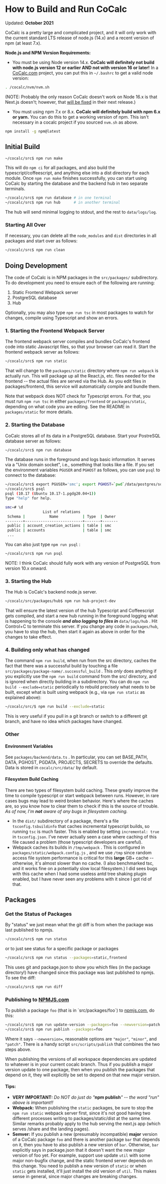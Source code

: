 # How to Build and Run CoCalc

Updated: **October 2021**

CoCalc is a pretty large and complicated project, and it will only work with the current standard LTS release of node.js (14.x) and a recent version of npm (at least 7.x).

**Node.js and NPM Version Requirements:**

- You must be using Node version 14.x.  **CoCalc will definitely not build with node.js version 12 or earlier AND not with version 16 or later!** In a [CoCalc.com](http://CoCalc.com) project, you can put this in `~/.bashrc`  to get a valid node version:

```sh
. /cocalc/nvm/nvm.sh
```

(NOTE: Probably the only reason CoCalc doesn't work on Node 16.x is that Next.js doesn't; however, that [will be fixed](https://github.com/vercel/next.js/pull/28710) in their next release.)

- You must using npm 7.x or 8.x.  **CoCalc will definitely build with npm 6.x or yarn.**  You can do this to get a working version of npm.  This isn't necessary in a cocalc project if you sourced `nvm.sh` as above.

```sh
npm install -g npm@latest
```

## Initial Build

```sh
~/cocalc/src$ npm run make
```

This will do `npm ci` for all packages, and also build the typescript/coffeescript, and anything else into a dist directory for each module. Once `npm run make` finishes successfully, you can start using CoCalc by starting the database and the backend hub in two separate terminals.

```sh
~/cocalc/src$ npm run database # in one terminal
~/cocalc/src$ npm run hub      # in another terminal
```

The hub will send minimal logging to stdout, and the rest to `data/logs/log`.

### Starting All Over

If necessary, you can delete all the `node_modules` and `dist` directories in all packages and start over as follows:

```sh
~/cocalc/src$ npm run clean
```

## Doing Development

The code of CoCalc is in NPM packages in the `src/packages/` subdirectory. To do development you need to ensure each of the following are running:

1. Static Frontend Webpack server
2. PostgreSQL database
3. Hub

Optionally, you may also type `npm run tsc` in most packages to watch for changes, compile using Typescript and show an errors.

### 1. Starting the Frontend Webpack Server

The frontend webpack server compiles and bundles CoCalc's frontend code into static Javascript files, so that your browser can read it.   Start the frontend webpack server as follows:

```sh
~/cocalc/src$ npm run static
```

That will change to the `packages/static` directory where `npm run webpack` is actually run. This will package up all the React.js, etc. files needed for the frontend -- the actual files are served via the Hub.  As you edit files in packages/frontend, this service will automatically compile and bundle them.

Note that webpack does NOT check for Typescript errors.  For that, you must run `npm run tsc` in either `packages/frontend` or `packages/static`, depending on what code you are editing.   See the README in `packages/static` for more details.

### 2. Starting the Database

CoCalc stores all of its data in a PostgreSQL database.  Start your PostreSQL database server as follows:

```sh
~/cocalc/src$ npm run database
```

The database runs in the foreground and logs basic information.  It serves via a "Unix domain socket", i.e., something that looks like a file.  If you set the environment variables `PGUSER` and `PGHOST` as follows, you can use `psql` to connect to the database:

```sh
~/cocalc/src$ export PGUSER='smc'; export PGHOST=`pwd`/data/postgres/socket
~/cocalc/src$ psql
psql (10.17 (Ubuntu 10.17-1.pgdg20.04+1))
Type "help" for help.

smc=# \d
                 List of relations
 Schema |           Name           | Type  | Owner 
--------+--------------------------+-------+-------
 public | account_creation_actions | table | smc
 public | accounts                 | table | smc
 ...
```

You can also just type `npm run psql` :

```sh
~/cocalc/src$ npm run psql
```

NOTE: I think CoCalc should fully work with any version of PostgreSQL from version 10.x onward.

### 3. Starting the Hub

The Hub is CoCalc's backend node.js server.

```sh
~/cocalc/src/packages/hub$ npm run hub-project-dev
```

That will ensure the latest version of the hub Typescript and Coffeescript gets compiled, and start a new hub running in the foreground logging what is happening to the console _**and also logging to files in**_ `data/logs/hub` .  Hit Control+C to terminate this server.  If you change any code in `packages/hub`, you have to stop the hub, then start it  again as above in order for the changes to take effect.

### 4. Building only what has changed

The command `npm run build`, when run from the src directory, caches the fact that there was a successful build by touching a file `src/packages/package-name/.successful_build` .  This _only_ does anything if you explicitly use the `npm run build` command from the src/ directory, and is ignored when directly building in a subdirectory. You can do `npm run build --exclude=static` periodically to rebuild precisely what needs to be built, except what is built using webpack (e.g., via `npm run static` as explained above):

```sh
~/cocalc/src/$ npm run build --exclude=static
```

This is very useful if you pull in a git branch or switch to a different git branch, and have no idea which packages have changed.

### Other

#### Environment Variables

See `packages/backend/data.ts` .  In particular, you can set BASE\_PATH, DATA, PGHOST, PGDATA, PROJECTS, SECRETS to override the defaults.  Data is stored in `cocalc/src/data/`  by default.

#### Filesystem Build Caching

There are two types of filesystem build caching.  These greatly improve the time to compile typescript or start webpack between runs.   However, in rare cases bugs may lead to weird broken behavior.  Here's where the caches are, so you know how to clear them to check if this is the source of trouble.   _As of now, I'm_ _**not**_ _aware of any bugs in filesystem caching._

- In the `dist/`  subdirectory of a package, there's a file `tsconfig.tsbuildinfo` that caches incremental typescript builds, so running `tsc` is much faster.  This is enabled by setting `incremental: true` in `tsconfig.json`.  I've never actually seen a case where caching of this file caused a problem (those typescript developers are careful).
- Webpack caches its builds in `/tmp/webpack` .  This is configured in `packages/static/webpack.config.js` , and we use `/tmp` since random access file system performance is critical for this **large** GB+  cache -- otherwise, it's almost slower than no cache.  (I also benchmarked tsc, and it works fine on a potentially slow local filesystem.)   I did sees bugs with this cache when I had some useless antd tree shaking plugin enabled, but I have never seen any problems with it since I got rid of that.

## Packages

### Get the Status of Packages

By "status" we just mean what the git diff is from when the package was last published to npmjs.

```sh
~/cocalc/src$ npm run status
```

or to just see status for a specific package or packages

```sh
~/cocalc/src$ npm run status --packages=static,frontend
```

This uses git and package.json to show you which files (in the package directory!) have changed since this package was last published to npmjs.  To see the diff:

```sh
~/cocalc/src$ npm run diff
```

### Publishing to [NPMJS.com](http://NPMJS.com)

To publish a package `foo` (that is in \`src/packages/foo\`) to [npmjs.com](http://npmjs.com), do this:

```sh
~/cocalc/src$ npm run update-version --packages=foo --newversion=patch  # patch, minor, major, etc.
~/cocalc/src$ npm run publish --packages=foo                            # optional --tag=mytag
```

Where it says `--newversion=`, reasonable options are `"major"`, `"minor"`, and `"patch"`.  There is a handy script `src/scripts/publish` that combines the two steps above.

When publishing the versions of all workspace dependencies are updated to whatever is in your current cocalc branch.   Thus if you publish a major version update to one package, then when you publish the packages that depend on it, they will explicitly be set to depend on that new major version.

#### Tips:

- **VERY IMPORTANT:** _Do NOT do just do "_**npm publish**_" -- the word "run" above is important!!_
- **Webpack:** When publishing the `static` packages, be sure to stop the `npm run static`  webpack server first, since it's not good having two different processes writing to packages/static/dist at the same time.  Similar remarks probably apply to the hub serving the next.js app (which serves /share and the landing pages).
- **Semver:** If you publish a new (presumably incompatible) **major**  version of a CoCalc package `foo`  and there is another package `bar`   that depends on it, then you have to also publish a new version of `bar`.  Otherwise, `bar` explicitly says in package.json that it doesn't want the new major version of foo yet.  For example, support use update `util` with some major non-bugfix change, and the static frontend server depends on this change.  You need to publish a new version of `static` or when `static` gets installed, it'll just install the old version of `util`.  This makes sense in general, since major changes are breaking changes.
